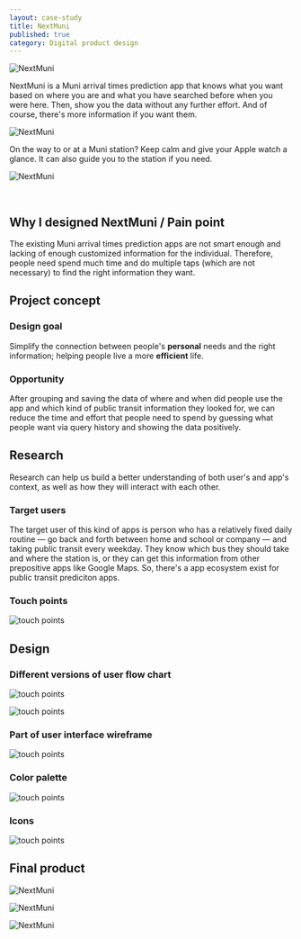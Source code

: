 ```yaml
---
layout: case-study
title: NextMuni
published: true
category: Digital product design
---
```

<p class="full-width"><img src="/images/compressed/portfolio/NextMuni/intro.jpg" title="NextMuni"></p>

<p class="intro">NextMuni is a Muni arrival times prediction app that knows what you want based on where you are and what you have searched before when you were here. Then, show you the data without any further effort. And of course, there's more information if you want them.</p>

<p class="full-width"><img src="/images/compressed/portfolio/NextMuni/mobile-app.jpg" title="NextMuni"></p>

<p class="intro">On the way to or at a Muni station? Keep calm and give your Apple watch a glance. It can also guide you to the station if you need.</p>

<p class="full-width"><img src="/images/compressed/portfolio/NextMuni/watch-app.jpg" title="NextMuni"></p>
<br>

## Why I designed NextMuni / Pain point
The existing Muni arrival times prediction apps are not smart enough and lacking of enough customized information for the individual. Therefore, people need spend much time and do multiple taps (which are not necessary) to find the right information they want.

## Project concept

### Design goal
Simplify the connection between people's **personal** needs and the right information; helping people live a more **efficient** life.

### Opportunity
After grouping and saving the data of where and when did people use the app and which kind of public transit information they looked for, we can reduce the time and effort that people need to spend by guessing what people want via query history and showing the data positively.

## Research
Research can help us build a better understanding of both user's and app's context, as well as how they will interact with each other.

### Target users
The target user of this kind of apps is person who has a relatively fixed daily routine — go back and forth between home and school or company — and taking public transit every weekday. They know which bus they should take and where the station is, or they can get this information from other prepositive apps like Google Maps. So, there's a app ecosystem exist for public transit prediciton apps.

### Touch points

<p><img src="/images/compressed/portfolio/NextMuni/touch-points.jpg" title="touch points"></p>

## Design

### Different versions of user flow chart

<p><img src="/images/compressed/portfolio/NextMuni/user-flow-1.jpg" title="touch points"></p>
<p><img src="/images/compressed/portfolio/NextMuni/user-flow-2.jpg" title="touch points"></p>

### Part of user interface wireframe

<p><img src="/images/compressed/portfolio/NextMuni/ui-wireframe.jpg" title="touch points"></p>

### Color palette

<p><img src="/images/compressed/portfolio/NextMuni/color-palette.png" title="touch points"></p>

### Icons

<p><img src="/images/compressed/portfolio/NextMuni/icons.png" title="touch points"></p>

## Final product

<p class="full-width"><img src="/images/compressed/portfolio/NextMuni/mockup-iPhone.jpg" title="NextMuni"></p>
<p class="full-width"><img src="/images/compressed/portfolio/NextMuni/mockup-watch-1.jpg" title="NextMuni"></p>
<p class="full-width"><img src="/images/compressed/portfolio/NextMuni/mockup-watch-2.jpg" title="NextMuni"></p>
